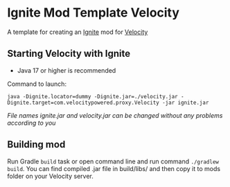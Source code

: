 Ignite Mod Template Velocity
===================
A template for creating an [Ignite](https://github.com/vectrix-space/ignite) mod for [Velocity](https://papermc.io/software/velocity)

## Starting Velocity with Ignite
- Java 17 or higher is recommended

Command to launch:
  
`java -Dignite.locator=dummy -Dignite.jar=./velocity.jar -Dignite.target=com.velocitypowered.proxy.Velocity -jar ignite.jar`

*File names ignite.jar and velocity.jar can be changed without any problems according to you*
## Building mod
Run Gradle `build` task or open command line and run command `./gradlew build`. You can find compiled .jar file in build/libs/ and then copy it to mods folder on your Velocity server.
